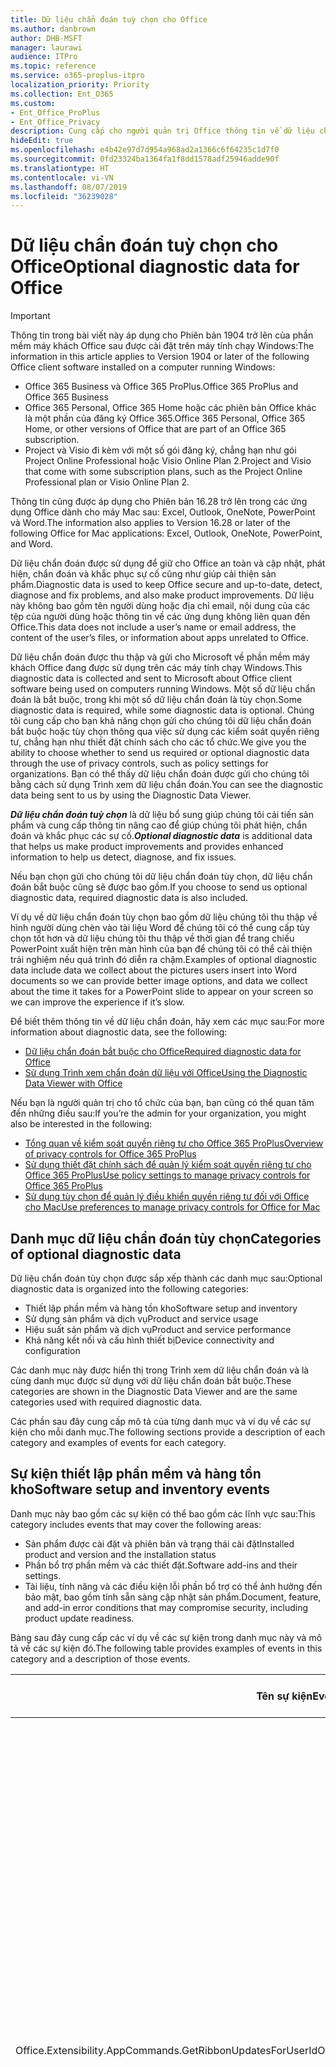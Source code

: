 ```yaml
---
title: Dữ liệu chẩn đoán tuỳ chọn cho Office
ms.author: danbrown
author: DHB-MSFT
manager: laurawi
audience: ITPro
ms.topic: reference
ms.service: o365-proplus-itpro
localization_priority: Priority
ms.collection: Ent_O365
ms.custom:
- Ent_Office_ProPlus
- Ent_Office_Privacy
description: Cung cấp cho người quản trị Office thông tin về dữ liệu chẩn đoán tùy chọn trong Office, bao gồm một số ví dụ về các sự kiện.
hideEdit: true
ms.openlocfilehash: e4b42e97d7d954a968ad2a1366c6f64235c1d7f0
ms.sourcegitcommit: 0fd23324ba1364fa1f8dd1578adf25946adde90f
ms.translationtype: HT
ms.contentlocale: vi-VN
ms.lasthandoff: 08/07/2019
ms.locfileid: "36239028"
---
```

# <a name="optional-diagnostic-data-for-office"></a><span data-ttu-id="73300-103">Dữ liệu chẩn đoán tuỳ chọn cho Office</span><span class="sxs-lookup"><span data-stu-id="73300-103">Optional diagnostic data for Office</span></span>

> [!IMPORTANT]
> <span data-ttu-id="73300-104">Thông tin trong bài viết này áp dụng cho Phiên bản 1904 trở lên của phần mềm máy khách Office sau được cài đặt trên máy tính chạy Windows:</span><span class="sxs-lookup"><span data-stu-id="73300-104">The information in this article applies to Version 1904 or later of the following Office client software installed on a computer running Windows:</span></span>
> - <span data-ttu-id="73300-105">Office 365 Business và Office 365 ProPlus.</span><span class="sxs-lookup"><span data-stu-id="73300-105">Office 365 ProPlus and Office 365 Business</span></span>
> - <span data-ttu-id="73300-106">Office 365 Personal, Office 365 Home hoặc các phiên bản Office khác là một phần của đăng ký Office 365.</span><span class="sxs-lookup"><span data-stu-id="73300-106">Office 365 Personal, Office 365 Home, or other versions of Office that are part of an Office 365 subscription.</span></span>
> - <span data-ttu-id="73300-107">Project và Visio đi kèm với một số gói đăng ký, chẳng hạn như gói Project Online Professional hoặc Visio Online Plan 2.</span><span class="sxs-lookup"><span data-stu-id="73300-107">Project and Visio that come with some subscription plans, such as the Project Online Professional plan or Visio Online Plan 2.</span></span>
>
> <span data-ttu-id="73300-108">Thông tin cũng được áp dụng cho Phiên bản 16.28 trở lên trong các ứng dụng Office dành cho máy Mac sau: Excel, Outlook, OneNote, PowerPoint và Word.</span><span class="sxs-lookup"><span data-stu-id="73300-108">The information also applies to Version 16.28 or later of the following Office for Mac applications: Excel, Outlook, OneNote, PowerPoint, and Word.</span></span>

<span data-ttu-id="73300-109">Dữ liệu chẩn đoán được sử dụng để giữ cho Office an toàn và cập nhật, phát hiện, chẩn đoán và khắc phục sự cố cũng như giúp cải thiện sản phẩm.</span><span class="sxs-lookup"><span data-stu-id="73300-109">Diagnostic data is used to keep Office secure and up-to-date, detect, diagnose and fix problems, and also make product improvements.</span></span> <span data-ttu-id="73300-110">Dữ liệu này không bao gồm tên người dùng hoặc địa chỉ email, nội dung của các tệp của người dùng hoặc thông tin về các ứng dụng không liên quan đến Office.</span><span class="sxs-lookup"><span data-stu-id="73300-110">This data does not include a user’s name or email address, the content of the user’s files, or information about apps unrelated to Office.</span></span>

<span data-ttu-id="73300-111">Dữ liệu chẩn đoán được thu thập và gửi cho Microsoft về phần mềm máy khách Office đang được sử dụng trên các máy tính chạy Windows.</span><span class="sxs-lookup"><span data-stu-id="73300-111">This diagnostic data is collected and sent to Microsoft about Office client software being used on computers running Windows.</span></span> <span data-ttu-id="73300-112">Một số dữ liệu chẩn đoán là bắt buộc, trong khi một số dữ liệu chẩn đoán là tùy chọn.</span><span class="sxs-lookup"><span data-stu-id="73300-112">Some diagnostic data is required, while some diagnostic data is optional.</span></span> <span data-ttu-id="73300-113">Chúng tôi cung cấp cho bạn khả năng chọn gửi cho chúng tôi dữ liệu chẩn đoán bắt buộc hoặc tùy chọn thông qua việc sử dụng các kiểm soát quyền riêng tư, chẳng hạn như thiết đặt chính sách cho các tổ chức.</span><span class="sxs-lookup"><span data-stu-id="73300-113">We give you the ability to choose whether to send us required or optional diagnostic data through the use of privacy controls, such as policy settings for organizations.</span></span> <span data-ttu-id="73300-114">Bạn có thể thấy dữ liệu chẩn đoán được gửi cho chúng tôi bằng cách sử dụng Trình xem dữ liệu chẩn đoán.</span><span class="sxs-lookup"><span data-stu-id="73300-114">You can see the diagnostic data being sent to us by using the Diagnostic Data Viewer.</span></span>

<span data-ttu-id="73300-115">***Dữ liệu chẩn đoán tuỳ chọn*** là dữ liệu bổ sung giúp chúng tôi cải tiến sản phẩm và cung cấp thông tin nâng cao để giúp chúng tôi phát hiện, chẩn đoán và khắc phục các sự cố.</span><span class="sxs-lookup"><span data-stu-id="73300-115">***Optional diagnostic data*** is additional data that helps us make product improvements and provides enhanced information to help us detect, diagnose, and fix issues.</span></span>

<span data-ttu-id="73300-116">Nếu bạn chọn gửi cho chúng tôi dữ liệu chẩn đoán tùy chọn, dữ liệu chẩn đoán bắt buộc cũng sẽ được bao gồm.</span><span class="sxs-lookup"><span data-stu-id="73300-116">If you choose to send us optional diagnostic data, required diagnostic data is also included.</span></span>

<span data-ttu-id="73300-117">Ví dụ về dữ liệu chẩn đoán tùy chọn bao gồm dữ liệu chúng tôi thu thập về hình người dùng chèn vào tài liệu Word để chúng tôi có thể cung cấp tùy chọn tốt hơn và dữ liệu chúng tôi thu thập về thời gian để trang chiếu PowerPoint xuất hiện trên màn hình của bạn để chúng tôi có thể cải thiện trải nghiệm nếu quá trình đó diễn ra chậm.</span><span class="sxs-lookup"><span data-stu-id="73300-117">Examples of optional diagnostic data include data we collect about the pictures users insert into Word documents so we can provide better image options, and data we collect about the time it takes for a PowerPoint slide to appear on your screen so we can improve the experience if it’s slow.</span></span>

<span data-ttu-id="73300-118">Để biết thêm thông tin về dữ liệu chẩn đoán, hãy xem các mục sau:</span><span class="sxs-lookup"><span data-stu-id="73300-118">For more information about diagnostic data, see the following:</span></span>

- [<span data-ttu-id="73300-119">Dữ liệu chẩn đoán bắt buộc cho Office</span><span class="sxs-lookup"><span data-stu-id="73300-119">Required diagnostic data for Office</span></span>](required-diagnostic-data.md)
- [<span data-ttu-id="73300-120">Sử dụng Trình xem chẩn đoán dữ liệu với Office</span><span class="sxs-lookup"><span data-stu-id="73300-120">Using the Diagnostic Data Viewer with Office</span></span>](https://support.office.com/article/cf761ce9-d805-4c60-a339-4e07f3182855)

<span data-ttu-id="73300-121">Nếu bạn là người quản trị cho tổ chức của bạn, bạn cũng có thể quan tâm đến những điều sau:</span><span class="sxs-lookup"><span data-stu-id="73300-121">If you’re the admin for your organization, you might also be interested in the following:</span></span>

- [<span data-ttu-id="73300-122">Tổng quan về kiểm soát quyền riêng tư cho Office 365 ProPlus</span><span class="sxs-lookup"><span data-stu-id="73300-122">Overview of privacy controls for Office 365 ProPlus</span></span>](overview-privacy-controls.md)
- [<span data-ttu-id="73300-123">Sử dụng thiết đặt chính sách để quản lý kiểm soát quyền riêng tư cho Office 365 ProPlus</span><span class="sxs-lookup"><span data-stu-id="73300-123">Use policy settings to manage privacy controls for Office 365 ProPlus</span></span>](manage-privacy-controls.md)
- [<span data-ttu-id="73300-124">Sử dụng tùy chọn để quản lý điều khiển quyền riêng tư đối với Office cho Mac</span><span class="sxs-lookup"><span data-stu-id="73300-124">Use preferences to manage privacy controls for Office for Mac</span></span>](mac-privacy-preferences.md)

## <a name="categories-of-optional-diagnostic-data"></a><span data-ttu-id="73300-125">Danh mục dữ liệu chẩn đoán tùy chọn</span><span class="sxs-lookup"><span data-stu-id="73300-125">Categories of optional diagnostic data</span></span>

<span data-ttu-id="73300-126">Dữ liệu chẩn đoán tùy chọn được sắp xếp thành các danh mục sau:</span><span class="sxs-lookup"><span data-stu-id="73300-126">Optional diagnostic data is organized into the following categories:</span></span>

- <span data-ttu-id="73300-127">Thiết lập phần mềm và hàng tồn kho</span><span class="sxs-lookup"><span data-stu-id="73300-127">Software setup and inventory</span></span>
- <span data-ttu-id="73300-128">Sử dụng sản phẩm và dịch vụ</span><span class="sxs-lookup"><span data-stu-id="73300-128">Product and service usage</span></span>
- <span data-ttu-id="73300-129">Hiệu suất sản phẩm và dịch vụ</span><span class="sxs-lookup"><span data-stu-id="73300-129">Product and service performance</span></span>
- <span data-ttu-id="73300-130">Khả năng kết nối và cấu hình thiết bị</span><span class="sxs-lookup"><span data-stu-id="73300-130">Device connectivity and configuration</span></span>

<span data-ttu-id="73300-131">Các danh mục này được hiển thị trong Trình xem dữ liệu chẩn đoán và là cùng danh mục được sử dụng với dữ liệu chẩn đoán bắt buộc.</span><span class="sxs-lookup"><span data-stu-id="73300-131">These categories are shown in the Diagnostic Data Viewer and are the same categories used with required diagnostic data.</span></span>

<span data-ttu-id="73300-132">Các phần sau đây cung cấp mô tả của từng danh mục và ví dụ về các sự kiện cho mỗi danh mục.</span><span class="sxs-lookup"><span data-stu-id="73300-132">The following sections provide a description of each category and examples of events for each category.</span></span>

## <a name="software-setup-and-inventory-events"></a><span data-ttu-id="73300-133">Sự kiện thiết lập phần mềm và hàng tồn kho</span><span class="sxs-lookup"><span data-stu-id="73300-133">Software setup and inventory events</span></span>

<span data-ttu-id="73300-134">Danh mục này bao gồm các sự kiện có thể bao gồm các lĩnh vực sau:</span><span class="sxs-lookup"><span data-stu-id="73300-134">This category includes events that may cover the following areas:</span></span>

- <span data-ttu-id="73300-135">Sản phẩm được cài đặt và phiên bản và trạng thái cài đặt</span><span class="sxs-lookup"><span data-stu-id="73300-135">Installed product and version and the installation status</span></span>
- <span data-ttu-id="73300-136">Phần bổ trợ phần mềm và các thiết đặt.</span><span class="sxs-lookup"><span data-stu-id="73300-136">Software add-ins and their settings.</span></span>
- <span data-ttu-id="73300-137">Tài liệu, tính năng và các điều kiện lỗi phần bổ trợ có thể ảnh hưởng đến bảo mật, bao gồm tính sẵn sàng cập nhật sản phẩm.</span><span class="sxs-lookup"><span data-stu-id="73300-137">Document, feature, and add-in error conditions that may compromise security, including product update readiness.</span></span>

<span data-ttu-id="73300-138">Bảng sau đây cung cấp các ví dụ về các sự kiện trong danh mục này và mô tả về các sự kiện đó.</span><span class="sxs-lookup"><span data-stu-id="73300-138">The following table provides examples of events in this category and a description of those events.</span></span>

| <span data-ttu-id="73300-139">**Tên sự kiện**</span><span class="sxs-lookup"><span data-stu-id="73300-139">**Event name**</span></span>   | <span data-ttu-id="73300-140">**Mô tả sự kiện**</span><span class="sxs-lookup"><span data-stu-id="73300-140">**Event description**</span></span>  |
| ---- | ---- |
| <span data-ttu-id="73300-141">Office.Extensibility.AppCommands.GetRibbonUpdatesForUserId</span><span class="sxs-lookup"><span data-stu-id="73300-141">OfficeExtensibilityAppCommandsGetRibbonUpdatesForUserId</span></span> | <span data-ttu-id="73300-142">Sự kiện này cho biết liệu Word có cập nhật thành công dải băng trong Giao diện người dùng Word hay không khi người dùng thay đổi danh tính của họ.</span><span class="sxs-lookup"><span data-stu-id="73300-142">This event indicates whether Word successfully updates the Ribbon in the Word User Interface when the user changes their identity.</span></span> <span data-ttu-id="73300-143">Chúng tôi sử dụng sự kiện này để phát hiện thiết lập không chính xác và các sự cố khác ảnh hưởng đến giao diện người dùng Office.</span><span class="sxs-lookup"><span data-stu-id="73300-143">We use this event to detect incorrect setup and other issues that would affect the Office user interface.</span></span> |
| <span data-ttu-id="73300-144">Office.Extensibility.AppCommands.AppCmdInstall</span><span class="sxs-lookup"><span data-stu-id="73300-144">Office.Extensibility.AppCommands.AppCmdInstall</span></span>   | <span data-ttu-id="73300-145">Sự kiện này cung cấp thông tin về phần bổ trợ Office mà người dùng đã cài đặt, bao gồm ID ứng dụng, bản dựng và phiên bản hệ điều hành, thành công của bản cài đặt và thời gian cài đặt.</span><span class="sxs-lookup"><span data-stu-id="73300-145">This event provides information about the Office add-in that the user has installed, including app ID, operating system build and version, success of installation, and duration of install.</span></span>  |

## <a name="product-and-service-usage-events"></a><span data-ttu-id="73300-146">Sự kiện sử dụng sản phẩm và dịch vụ</span><span class="sxs-lookup"><span data-stu-id="73300-146">Product and service usage events</span></span>

<span data-ttu-id="73300-147">Danh mục này bao gồm các sự kiện có thể bao gồm các lĩnh vực sau:</span><span class="sxs-lookup"><span data-stu-id="73300-147">This category includes events that may cover the following areas:</span></span>

- <span data-ttu-id="73300-148">Thành công của chức năng ứng dụng.</span><span class="sxs-lookup"><span data-stu-id="73300-148">Success of application functionality.</span></span> <span data-ttu-id="73300-149">Giới hạn mở và đóng ứng dụng và tài liệu, chỉnh sửa tệp và chia sẻ tệp (cộng tác).</span><span class="sxs-lookup"><span data-stu-id="73300-149">Limited to opening and closing of the application and documents, file editing, and file sharing (collaboration).</span></span>
- <span data-ttu-id="73300-150">Xác định xem các sự kiện tính năng cụ thể đã xảy ra hay chưa, chẳng hạn như bắt đầu hoặc dừng và tính năng có đang hoạt động hay không.</span><span class="sxs-lookup"><span data-stu-id="73300-150">Determination if specific feature events have occurred, such as start or stop, and if feature is running.</span></span>
- <span data-ttu-id="73300-151">Các tính năng trợ năng của Office</span><span class="sxs-lookup"><span data-stu-id="73300-151">Office accessibility features</span></span>

<span data-ttu-id="73300-152">Bảng sau đây cung cấp các ví dụ về các sự kiện trong danh mục này và mô tả về các sự kiện đó.</span><span class="sxs-lookup"><span data-stu-id="73300-152">The following table provides examples of events in this category and a description of those events.</span></span>

| <span data-ttu-id="73300-153">**Tên sự kiện**</span><span class="sxs-lookup"><span data-stu-id="73300-153">**Event name**</span></span>   | <span data-ttu-id="73300-154">**Mô tả sự kiện**</span><span class="sxs-lookup"><span data-stu-id="73300-154">**Event description**</span></span>  |
| ------ | ------- |
| <span data-ttu-id="73300-155">Office.Word.Commanding.Highlight</span><span class="sxs-lookup"><span data-stu-id="73300-155">Office.Word.Commanding.Highlight</span></span>  | <span data-ttu-id="73300-156">Sự kiện này cho thấy Word đã thực thi lệnh để tô sáng văn bản.</span><span class="sxs-lookup"><span data-stu-id="73300-156">This event indicates Word has executed the command to highlight text.</span></span> <span data-ttu-id="73300-157">Chúng tôi sử dụng sự kiện này để phát hiện lỗi trong lệnh tô sáng văn bản.</span><span class="sxs-lookup"><span data-stu-id="73300-157">We use this event to detect errors in the text-highlight command.</span></span>  |
| <span data-ttu-id="73300-158">Office.Translator.AddInLoaded</span><span class="sxs-lookup"><span data-stu-id="73300-158">Office.Translator.AddInLoaded</span></span>   | <span data-ttu-id="73300-159">Thông báo hoạt động để chỉ ra rằng tính năng bộ dịch đã được tải và kết xuất thành công.</span><span class="sxs-lookup"><span data-stu-id="73300-159">A heartbeat to indicate that the translator feature has been loaded and rendered successfully.</span></span>  |
| <span data-ttu-id="73300-160">Office.Graphics.GVizInsertShape</span><span class="sxs-lookup"><span data-stu-id="73300-160">Office.Graphics.GVizInsertShape</span></span> |<span data-ttu-id="73300-161">Theo dõi việc sử dụng tính năng Chèn Hình trong Word và cũng báo cáo chi tiết về các loại hình được chèn và từ nguồn nào.</span><span class="sxs-lookup"><span data-stu-id="73300-161">Tracks the success or failure of the Insert Picture feature, and also reports details of types of pictures inserted and from which source.</span></span>| 
| <span data-ttu-id="73300-162">Office.PowerPoint.PPT.Desktop.SummaryZoomInsertionRule</span><span class="sxs-lookup"><span data-stu-id="73300-162">Office.PowerPoint.PPT.Desktop.SummaryZoomInsertionRule</span></span>   | <span data-ttu-id="73300-163">Sự kiện này xác định xem có bất kỳ phần nào trong tài liệu hay không khi người dùng đang chèn Thu phóng Tóm tắt và nếu người dùng chọn xóa các phần hiện có.</span><span class="sxs-lookup"><span data-stu-id="73300-163">This event determines if there are any sections present in a document when the user is inserting Summary Zoom and if the user chooses to delete existing sections.</span></span> |
| <span data-ttu-id="73300-164">Office.Security.SecureReaderHost.ProtectedViewValidation</span><span class="sxs-lookup"><span data-stu-id="73300-164">Office.Security.SecureReaderHost.ProtectedViewValidation</span></span> | <span data-ttu-id="73300-165">Theo dõi thời điểm và lý do tại sao tệp được mở trong Dạng xem được bảo vệ.</span><span class="sxs-lookup"><span data-stu-id="73300-165">Tracks when and why a file is opened in Protected View.</span></span> <span data-ttu-id="73300-166">Được sử dụng để chẩn đoán các điều kiện mà trong đó Chế độ xem được bảo vệ có thể không được kích hoạt chính xác để đảm bảo tính năng này hoạt động tốt.</span><span class="sxs-lookup"><span data-stu-id="73300-166">Used to diagnose conditions where Protected View may not be correctly triggered to ensure the feature is working properly.</span></span> |

## <a name="product-and-service-performance-events"></a><span data-ttu-id="73300-167">Sự kiện hiệu suất sản phẩm và dịch vụ</span><span class="sxs-lookup"><span data-stu-id="73300-167">Product and service performance events</span></span>

<span data-ttu-id="73300-168">Danh mục này bao gồm các sự kiện có thể bao gồm các lĩnh vực sau:</span><span class="sxs-lookup"><span data-stu-id="73300-168">This category includes events that may cover the following areas:</span></span>

- <span data-ttu-id="73300-169">Ứng dụng không mong muốn thoát (sự cố) và trạng thái của ứng dụng khi điều đó xảy ra.</span><span class="sxs-lookup"><span data-stu-id="73300-169">Unexpected application exits (crashes) and the state of the application when that happens.</span></span>
- <span data-ttu-id="73300-170">Thời gian phản hồi hoặc hiệu suất kém cho các tình huống như ứng dụng khởi động hoặc mở tệp.</span><span class="sxs-lookup"><span data-stu-id="73300-170">Poor response time or performance for scenarios such as application start up or opening a file.</span></span>
- <span data-ttu-id="73300-171">Lỗi về chức năng của một tính năng hoặc trải nghiệm người dùng.</span><span class="sxs-lookup"><span data-stu-id="73300-171">Errors in functionality of a feature or user experience.</span></span>

<span data-ttu-id="73300-172">Bảng sau đây cung cấp các ví dụ về các sự kiện trong danh mục này và mô tả về các sự kiện đó.</span><span class="sxs-lookup"><span data-stu-id="73300-172">The following table provides examples of events in this category and a description of those events.</span></span>

| <span data-ttu-id="73300-173">**Tên sự kiện**</span><span class="sxs-lookup"><span data-stu-id="73300-173">**Event name**</span></span>    | <span data-ttu-id="73300-174">**Mô tả sự kiện**</span><span class="sxs-lookup"><span data-stu-id="73300-174">**Event description**</span></span>   |
| --------------- | -------------- |
| <span data-ttu-id="73300-175">Office.Word.Word.CoreSaveTime100ns</span><span class="sxs-lookup"><span data-stu-id="73300-175">OfficeWordWordCoreSaveTime100ns</span></span>     | <span data-ttu-id="73300-176">Sự kiện này ghi lại hiệu suất của hoạt động lưu tài liệu bằng Word.</span><span class="sxs-lookup"><span data-stu-id="73300-176">This event logs the performance of a document save activity by Word.</span></span> <span data-ttu-id="73300-177">Chúng tôi sử dụng sự kiện này để phát hiện lỗi và các vấn đề về hiệu suất trong hoạt động lưu tài liệu Word.</span><span class="sxs-lookup"><span data-stu-id="73300-177">We use this event to detect errors and performance issues in the Word save document activity.</span></span>|
| <span data-ttu-id="73300-178">Office.Identity.SignInForWamAccountAad</span><span class="sxs-lookup"><span data-stu-id="73300-178">Office.Identity.SignInForWamAccountAad</span></span>  | <span data-ttu-id="73300-179">Sự kiện này được gửi khi người dùng đăng nhập vào tài khoản Active Directory Azure với thư viện Trình quản lý tài khoản web (WAM).</span><span class="sxs-lookup"><span data-stu-id="73300-179">This event is sent when a user is signed in to an Azure Active Directory account with Web Account Manager (WAM) library.</span></span> <span data-ttu-id="73300-180">Sự kiện này sẽ gửi siêu dữ liệu như AppName, AppVersion và ErrorCode nếu sự kiện không thành công.</span><span class="sxs-lookup"><span data-stu-id="73300-180">This event sends metadata such as AppName, AppVersion, and ErrorCode if the event failed.</span></span> |
| <span data-ttu-id="73300-181">Office.PowerPoint.PPT.Desktop.FileOpen.FirstSlideMasterThumbnailRenderTime</span><span class="sxs-lookup"><span data-stu-id="73300-181">Office.PowerPoint.PPT.Desktop.FileOpen.FirstSlideMasterThumbnailRenderTime</span></span> | <span data-ttu-id="73300-182">Sự kiện này thu thập khoảng thời gian cần thiết để hiển thị hình thu nhỏ chính của trang chiếu đầu tiên trong PowerPoint.</span><span class="sxs-lookup"><span data-stu-id="73300-182">This event collects the length of time it takes to render the first slide master thumbnail in PowerPoint.</span></span>  |
| <span data-ttu-id="73300-183">Office.Extensibility.Diagnostics</span><span class="sxs-lookup"><span data-stu-id="73300-183">Office.Extensibility.Diagnostics</span></span>   | <span data-ttu-id="73300-184">Sự kiện này cung cấp thông tin chẩn đoán chung cho các phần bổ trợ Office, chẳng hạn như báo cáo sự cố để gỡ lỗi.</span><span class="sxs-lookup"><span data-stu-id="73300-184">This event provides general diagnostic information for Office add-ins, such as crash reports for debugging.</span></span>|

## <a name="device-connectivity-and-configuration-events"></a><span data-ttu-id="73300-185">Sự kiện khả năng kết nối và cấu hình</span><span class="sxs-lookup"><span data-stu-id="73300-185">Device connectivity and configuration events</span></span>

<span data-ttu-id="73300-186">Danh mục này bao gồm các sự kiện có thể bao gồm các lĩnh vực sau:</span><span class="sxs-lookup"><span data-stu-id="73300-186">This category includes events that may cover the following areas:</span></span>

- <span data-ttu-id="73300-187">Trạng thái kết nối mạng và cài đặt thiết bị, chẳng hạn như bộ nhớ.</span><span class="sxs-lookup"><span data-stu-id="73300-187">Network connection state and device settings, such as memory.</span></span>

<span data-ttu-id="73300-188">Bảng sau đây cung cấp các ví dụ về các sự kiện trong danh mục này và mô tả về các sự kiện đó.</span><span class="sxs-lookup"><span data-stu-id="73300-188">The following table provides examples of events in this category and a description of those events.</span></span>

| <span data-ttu-id="73300-189">**Tên sự kiện**</span><span class="sxs-lookup"><span data-stu-id="73300-189">**Event name**</span></span>                    | <span data-ttu-id="73300-190">**Mô tả sự kiện**</span><span class="sxs-lookup"><span data-stu-id="73300-190">**Event description**</span></span>                                                                                                                                                     |
| ------ | ----- |
| <span data-ttu-id="73300-191">Office.Graphics.ArtViewValidate</span><span class="sxs-lookup"><span data-stu-id="73300-191">OfficeGraphicsArtViewValidate</span></span> | <span data-ttu-id="73300-192">Sự kiện này ghi lại xác nhận kết quả của Chế độ xem đồ họa hỗ trợ Giao diện người dùng đồ họa.</span><span class="sxs-lookup"><span data-stu-id="73300-192">This event logs validation the results of Graphics View that supports Graphics User Interface.</span></span> <span data-ttu-id="73300-193">Chúng tôi sử dụng sự kiện này để thu thập dữ liệu sử dụng và lỗi về kết xuất đồ họa.</span><span class="sxs-lookup"><span data-stu-id="73300-193">We use the event to collect usage and error data about graphics rendering.</span></span> |
| <span data-ttu-id="73300-194">Office.Graphics.ARCExceptionScope</span><span class="sxs-lookup"><span data-stu-id="73300-194">Office.Graphics.ARCExceptionScope</span></span> | <span data-ttu-id="73300-195">Sự kiện này theo dõi các lỗi kết xuất bắt nguồn từ công cụ kết xuất.</span><span class="sxs-lookup"><span data-stu-id="73300-195">This event tracks rendering failures coming from the rendering engine.</span></span> |
| <span data-ttu-id="73300-196">Office.Extensibility.ODPLatency</span><span class="sxs-lookup"><span data-stu-id="73300-196">Office.Extensibility.ODPLatency</span></span>   | <span data-ttu-id="73300-197">Sự kiện này cung cấp thông tin về tốc độ và kết nối mạng của người dùng.</span><span class="sxs-lookup"><span data-stu-id="73300-197">This event provides information about the user’s network connection and speed.</span></span>     |
